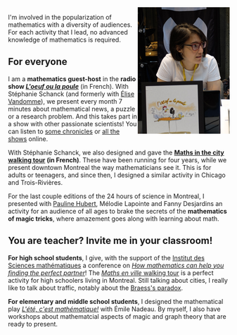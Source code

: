 <img style="float: right;" src="image_nadia_radio.png" title="While recording the radio show _L'oeuf ou la poule_ in front of an audience for the Congrès de l'ACFAS, in 2016.">

I'm involved in the popularization of mathematics with a diversity of audiences. For each activity that I lead, no advanced knowledge of mathematics is required.

## For everyone
I am a **mathematics guest-host** in the **radio show [_L'oeuf ou la poule_](http://www.loeufoulapoule.org)** (in French). With Stéphanie Schanck (and formerly with [Élise Vandomme](http://lacim.uqam.ca/~elise.vandomme/index_en.html)), we present every month 7 minutes about mathematical news, a puzzle or a research problem. And this takes part in a show with other passionate scientists! You can listen to [some chronicles](http://loeufoulapoule.org/category/chroniques/maths/) or [all the shows](http://www.choq.ca/emissions-details/loeuf-ou-la-poule/) online.

With Stéphanie Schanck, we also designed and gave the **[Maths in the city walking tour](http://coeurdessciences.uqam.ca/component/eventlist/details/765-maths-en-ville.html) (in French)**. These have been running for four years, while we present downtown Montreal the way mathematicians see it. This is for adults or teenagers, and since then, I designed a similar activity in Chicago and Trois-Rivières.

For the last couple editions of the 24 hours of science in Montreal, I presented with [Pauline Hubert](http://phubert.github.io), Mélodie Lapointe and Fanny Desjardins an activity for an audience of all ages to brake the secrets of the **mathematics of magic tricks**, where amazement goes along with learning about math.

## You are teacher? **Invite me in your classroom!**

**For high school students**, I give, with the support of the [Institut des Sciences mathématiques](http://ism.uqam.ca/outreach/#1492) a conference on _[How mathematics can help you finding the perfect partner](maths-de-l-amour.pdf)_! The [_Maths en ville_ walking tour](http://coeurdessciences.uqam.ca/balades-scientifiques-groupes-scolaires.html) is a perfect activity for high schoolers living in Montreal. Still talking about cities, I really like to talk about traffic, notably about the [Braess's paradox](Braesss-paradox.pdf).

**For elementary and middle school students**, I designed the mathematical play [_L'été, c'est mathématique!_](http://coeurdessciences.uqam.ca/component/eventlist/details/710-l-ete-c-est-mathematique.html) with Émile Nadeau. By myself, I also have workshops about mathematcial aspects of magic and graph theory that are ready to present.


